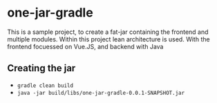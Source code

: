 # one-jar-gradle
This is a sample project, to create a fat-jar containing the frontend and multiple modules. Within this project lean architecture is used. With the frontend focuessed on Vue.JS, and backend with Java

## Creating the jar
- `gradle clean build`
- `java -jar build/libs/one-jar-gradle-0.0.1-SNAPSHOT.jar`
